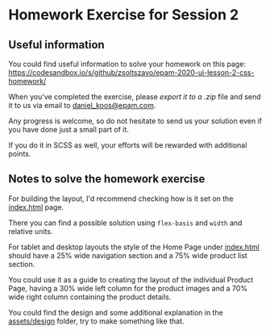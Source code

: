 # Homework Exercise for Session 2

## Useful information

You could find useful information to solve your homework on this page: https://codesandbox.io/s/github/zsoltszavo/epam-2020-ui-lesson-2-css-homework/

When you've completed the exercise, please *export it to a .zip* file and send it to us via email to [daniel_koos@epam.com](mailto:daniel_koos@epam.com).

Any progress is welcome, so do not hesitate to send us your solution even if you have done just a small part of it.

If you do it in SCSS as well, your efforts will be rewarded with additional points.

## Notes to solve the homework exercise

For building the layout, I'd recommend checking how is it set on the [index.html](index.html) page.

There you can find a possible solution using `flex-basis` and `width` and relative units.

For tablet and desktop layouts the style of the Home Page under [index.html](index.html) should have a 25% wide navigation section and a 75% wide product list section.

You could use it as a guide to creating the layout of the individual Product Page, having a 30% wide left column for the product images and a 70% wide right column containing the product details.

You could find the design and some additional explanation in the [assets/design](assets/design) folder, try to make something like that.